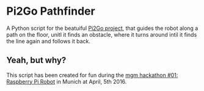 # Pi2Go Pathfinder
A Python script for the beatuiful [Pi2Go project](http://4tronix.co.uk/store/index.php?rt=product/product&product_id=400), that guides the robot along a path on the floor, unitl it finds an obstacle, where it turns around intil it finds the line again and follows it back.

## Yeah, but why?
This script has been created for fun during the [mgm hackathon #01: Raspberry Pi Robot](http://www.meetup.com/de-DE/mgm-hackathon/events/228590829/) in Munich at April, 5th 2016.
